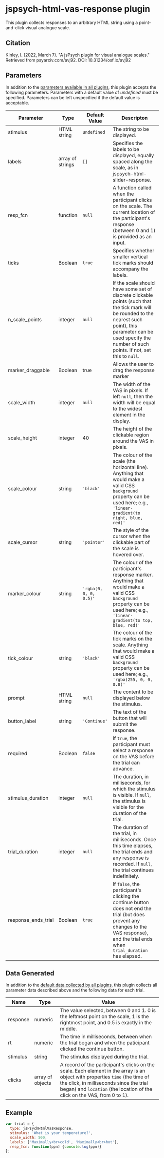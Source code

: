 # jspsych-html-vas-response plugin

This plugin collects responses to an arbitrary HTML string using a point-and-click visual analogue scale.

## Citation

Kinley, I. (2022, March 7). "A jsPsych plugin for visual analogue scales." Retrieved from psyarxiv.com/avj92. DOI: 10.31234/osf.io/avj92

## Parameters

In addition to the [parameters available in all plugins](https://www.jspsych.org/latest/overview/plugins/#parameters-available-in-all-plugins), this plugin accepts the following parameters. Parameters with a default value of *undefined* must be specified. Parameters can be left unspecified if the default value is acceptable.

| Parameter                | Type             | Default Value        | Descripton                               |
| ------------------------ | ---------------- | -------------------- | ---------------------------------------- |
| stimulus                     | HTML string           | `undefined`     | The string to be displayed. |
| labels                     | array of strings           | `[]`     | Specifies the labels to be displayed, equally spaced along the scale, as in jspsych-html-slider-response. |
| resp_fcn                     | function           | `null`     | A function called when the participant clicks on the scale. The current location of the participant's response (between 0 and 1) is provided as an input. |
| ticks                     | Boolean           | `true`     | Specifies whether smaller vertical tick marks should accompany the labels. |
| n_scale_points                     | integer           | `null`     | If the scale should have some set of discrete clickable points (such that the tick mark will be rounded to the nearest such point), this parameter can be used specify the number of such points. If not, set this to `null`. |
| marker_draggable | Boolean | true | Allows the user to drag the response marker |
| scale_width | integer | `null` |  The width of the VAS in pixels. If left `null`, then the width will be equal to the widest element in the display. |
| scale_height | integer | 40 | The height of the clickable region around the VAS in pixels. |
| scale_colour | string | `'black'` | The colour of the scale (the horizontal line). Anything that would make a valid CSS `background` property can be used here; e.g., `'linear-gradient(to right, blue, red)'` |
| scale_cursor | string | `'pointer'` | The style of the cursor when the clickable part of the scale is hovered over. |
| marker_colour | string | `'rgba(0, 0, 0, 0.5)'` | The colour of the participant's response marker. Anything that would make a valid CSS `background` property can be used here; e.g., `'linear-gradient(to top, blue, red)'` |
| tick_colour | string | `'black'` | The colour of the tick marks on the scale. Anything that would make a valid CSS `background` property can be used here; e.g., `'rgba(255, 0, 0, 0.8)'` |
| prompt | HTML string | `null` | The content to be displayed below the stimulus. |
| button_label | string | `'Continue'` | The text of the button that will submit the response. |
| required | Boolean | `false` | If `true`, the participant must select a response on the VAS before the trial can advance. |
| stimulus_duration | integer | `null` | The duration, in milliseconds, for which the stimulus is visible. If `null`, the stimulus is visible for the duration of the trial. |
| trial_duration | integer | `null` | The duration of the trial, in milliseconds. Once this time elapses, the trial ends and any response is recorded. If `null`, the trial continues indefinitely. |
| response_ends_trial | Boolean | `true` | If `false`, the participant's clicking the continue button does not end the trial (but does prevent any changes to the VAS response), and the trial ends when `trial_duration` has elapsed. |

## Data Generated

In addition to the [default data collected by all plugins](https://www.jspsych.org/latest/overview/plugins/#data-collected-by-all-plugins), this plugin collects all parameter data described above and the following data for each trial.

| Name             | Type        | Value                                    |
| ---------------- | ----------- | ---------------------------------------- |
| response             | numeric      | The value selected, between 0 and 1. 0 is the leftmost point on the scale, 1 is the rightmost point, and 0.5 is exactly in the middle. |
| rt            | numeric     | The time in milliseconds, between when the trial began and when the paticipant clicked the continue button. |
| stimulus          | string     | The stimulus displayed during the trial. |
| clicks          | array of objects     | A record of the participant's clicks on the scale. Each element in the array is an object with properties `time` (the time of the click, in milliseconds since the trial began) and `location` (the location of the click on the VAS, from 0 to 1). |

## Example

```javascript
var trial = {
  type: jsPsychHtmlVasResponse,
  stimulus: 'What is your temperature?',
  scale_width: 500,
  labels: ['Maximally<br>cold', 'Maximally<br>hot'],
  resp_fcn: function(ppn) {console.log(ppn)}
};
```